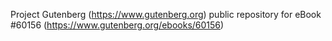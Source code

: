 Project Gutenberg (https://www.gutenberg.org) public repository for
eBook #60156 (https://www.gutenberg.org/ebooks/60156)
